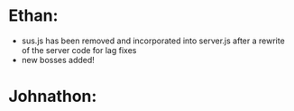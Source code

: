 # Ethan:

- sus.js has been removed and incorporated into server.js
after a rewrite of the server code for lag fixes
- new bosses added!
# Johnathon:
